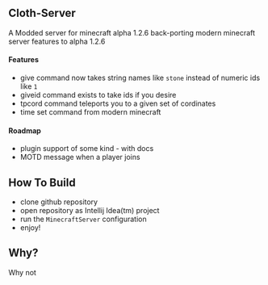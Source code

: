## Cloth-Server
A Modded server  for  minecraft alpha 1.2.6 back-porting modern minecraft server features to alpha 1.2.6

#### Features
 - give command now takes string names like `stone` instead of numeric ids like `1`
 - giveid command exists to take ids if you desire
 - tpcord command teleports you to a given set of cordinates
 - time set command from modern minecraft
#### Roadmap
 - plugin support of some  kind - with docs
 - MOTD message when a player joins

## How To Build
 - clone github repository
 - open repository as Intellij Idea(tm) project
 - run the `MinecraftServer` configuration
 - enjoy!

## Why?

Why not
